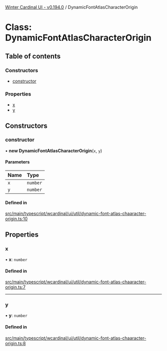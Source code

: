 [Winter Cardinal UI - v0.194.0](../index.md) / DynamicFontAtlasCharacterOrigin

# Class: DynamicFontAtlasCharacterOrigin

## Table of contents

### Constructors

- [constructor](DynamicFontAtlasCharacterOrigin.md#constructor)

### Properties

- [x](DynamicFontAtlasCharacterOrigin.md#x)
- [y](DynamicFontAtlasCharacterOrigin.md#y)

## Constructors

### constructor

• **new DynamicFontAtlasCharacterOrigin**(`x`, `y`)

#### Parameters

| Name | Type |
| :------ | :------ |
| `x` | `number` |
| `y` | `number` |

#### Defined in

[src/main/typescript/wcardinal/ui/util/dynamic-font-atlas-chaaracter-origin.ts:10](https://github.com/winter-cardinal/winter-cardinal-ui/blob/v0.194.0/src/main/typescript/wcardinal/ui/util/dynamic-font-atlas-chaaracter-origin.ts#L10)

## Properties

### x

• **x**: `number`

#### Defined in

[src/main/typescript/wcardinal/ui/util/dynamic-font-atlas-chaaracter-origin.ts:7](https://github.com/winter-cardinal/winter-cardinal-ui/blob/v0.194.0/src/main/typescript/wcardinal/ui/util/dynamic-font-atlas-chaaracter-origin.ts#L7)

___

### y

• **y**: `number`

#### Defined in

[src/main/typescript/wcardinal/ui/util/dynamic-font-atlas-chaaracter-origin.ts:8](https://github.com/winter-cardinal/winter-cardinal-ui/blob/v0.194.0/src/main/typescript/wcardinal/ui/util/dynamic-font-atlas-chaaracter-origin.ts#L8)
